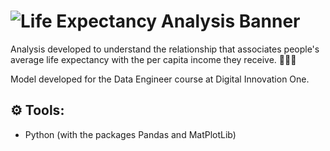 # ![Life Expectancy Analysis Banner](https://user-images.githubusercontent.com/57842220/125366501-8a2a9c00-e34c-11eb-9220-79d6963763d6.png)

Analysis developed to understand the relationship that associates people's average life expectancy with the per capita income they receive. 👩‍🦳💸

Model developed for the Data Engineer course at Digital Innovation One.

## ⚙️ Tools:
- Python (with the packages Pandas and MatPlotLib)
